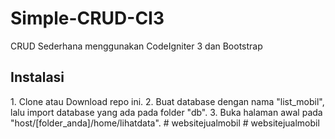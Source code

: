 # Simple-CRUD-CI3
CRUD Sederhana menggunakan CodeIgniter 3 dan Bootstrap

<h2>Instalasi</h2>
1. Clone atau Download repo ini.
2. Buat database dengan nama "list_mobil", lalu import database yang ada pada folder "db".
3. Buka halaman awal pada "host/[folder_anda]/home/lihatdata".
# websitejualmobil
# websitejualmobil
